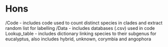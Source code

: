 # Hons
/Code - includes code used to count distinct species in clades and extract random list for labelling
/Data - includes databases (.csv) used in code
Lookup_table - includes dictionary linking species to their subgenus for eucalyptus, also includes hybrid, unknown, corymbia and angophora
